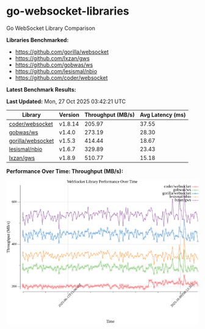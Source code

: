 # go-websocket-libraries

Go WebSocket Library Comparison

**Libraries Benchmarked:**

- https://github.com/gorilla/websocket
- https://github.com/lxzan/gws
- https://github.com/gobwas/ws
- https://github.com/lesismal/nbio
- https://github.com/coder/websocket

**Latest Benchmark Results:**

<!-- BENCHMARK_TABLE_START -->
**Last Updated:** Mon, 27 Oct 2025 03:42:21 UTC

| Library                                         | Version         | Throughput (MB/s) | Avg Latency (ms) |
| ----------------------------------------------- | --------------- | ----------------- | ---------------- |
| [coder/websocket](https://github.com/coder/websocket) | v1.8.14 | 205.97 | 37.55 |
| [gobwas/ws](https://github.com/gobwas/ws) | v1.4.0 | 273.19 | 28.30 |
| [gorilla/websocket](https://github.com/gorilla/websocket) | v1.5.3 | 414.44 | 18.67 |
| [lesismal/nbio](https://github.com/lesismal/nbio) | v1.6.7 | 329.89 | 23.43 |
| [lxzan/gws](https://github.com/lxzan/gws) | v1.8.9 | 510.77 | 15.18 |
<!-- BENCHMARK_TABLE_END -->

**Performance Over Time: Throughput (MB/s):**

![Benchmark Performance Graph](benchmark_performance.png)